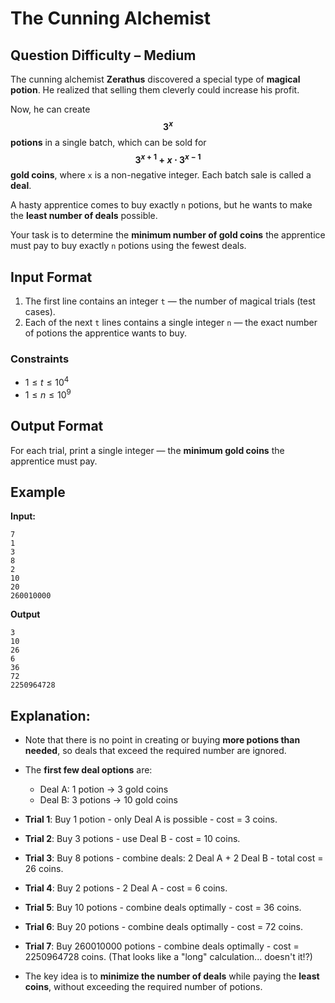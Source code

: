 # The Cunning Alchemist 
## Question Difficulty – Medium  

The cunning alchemist **Zerathus** discovered a special type of **magical potion**. He realized that selling them cleverly could increase his profit.  

Now, he can create **$$3^x$$ potions** in a single batch, which can be sold for **$$3^{x+1} + x \cdot 3^{x-1}$$ gold coins**, where `x` is a non-negative integer. Each batch sale is called a **deal**.  

A hasty apprentice comes to buy exactly `n` potions, but he wants to make the **least number of deals** possible.  

Your task is to determine the **minimum number of gold coins** the apprentice must pay to buy exactly `n` potions using the fewest deals.  


## Input Format  
1. The first line contains an integer `t` — the number of magical trials (test cases).  
2. Each of the next `t` lines contains a single integer `n` — the exact number of potions the apprentice wants to buy.  

### Constraints
- $1 \le t \le 10^4$  
- $1 \le n \le 10^9$  


## Output Format  
For each trial, print a single integer — the **minimum gold coins** the apprentice must pay.  


## Example  

**Input:**  
```
7
1
3
8
2
10
20
260010000
```

**Output**
```
3
10
26
6
36
72
2250964728
```

## Explanation:

- Note that there is no point in creating or buying **more potions than needed**, so deals that exceed the required number are ignored.  

- The **first few deal options** are:  
  - Deal A: 1 potion → 3 gold coins  
  - Deal B: 3 potions → 10 gold coins  

- **Trial 1**: Buy 1 potion - only Deal A is possible - cost = 3 coins.  
- **Trial 2**: Buy 3 potions - use Deal B - cost = 10 coins.  
- **Trial 3**: Buy 8 potions - combine deals: 2 Deal A + 2 Deal B - total cost = 26 coins.  
- **Trial 4**: Buy 2 potions - 2 Deal A - cost = 6 coins.  
- **Trial 5**: Buy 10 potions - combine deals optimally - cost = 36 coins.  
- **Trial 6**: Buy 20 potions - combine deals optimally - cost = 72 coins.  
- **Trial 7**: Buy 260010000 potions - combine deals optimally - cost = 2250964728 coins. (That looks like a "long" calculation... doesn't it!?) 

- The key idea is to **minimize the number of deals** while paying the **least coins**, without exceeding the required number of potions.
